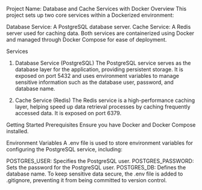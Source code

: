 Project Name: Database and Cache Services with Docker
Overview
This project sets up two core services within a Dockerized environment:

Database Service: A PostgreSQL database server.
Cache Service: A Redis server used for caching data.
Both services are containerized using Docker and managed through Docker Compose for ease of deployment.

Services
1. Database Service (PostgreSQL)
The PostgreSQL service serves as the database layer for the application, providing persistent storage. It is exposed on port 5432 and uses environment variables to manage sensitive information such as the database user, password, and database name.

2. Cache Service (Redis)
The Redis service is a high-performance caching layer, helping speed up data retrieval processes by caching frequently accessed data. It is exposed on port 6379.

Getting Started
Prerequisites
Ensure you have Docker and Docker Compose installed.

Environment Variables
A .env file is used to store environment variables for configuring the PostgreSQL service, including:

POSTGRES_USER: Specifies the PostgreSQL user.
POSTGRES_PASSWORD: Sets the password for the PostgreSQL user.
POSTGRES_DB: Defines the database name.
To keep sensitive data secure, the .env file is added to .gitignore, preventing it from being committed to version control.
